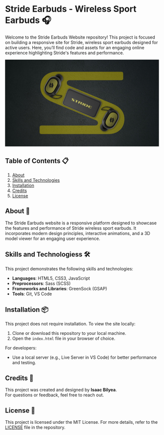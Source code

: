 # Stride Earbuds - Wireless Sport Earbuds 🎧

Welcome to the Stride Earbuds Website repository! This project is focused on building a responsive site for Stride, wireless sport earbuds designed for active users. Here, you’ll find code and assets for an engaging online experience highlighting Stride's features and performance. 

![Stride Readme Photo](/images/readme.jpg)


## Table of Contents 📋
1. [About](#about-)
2. [Skills and Technologies](#skills-and-technologies)
3. [Installation](#installation-)
4. [Credits](#credits-)
5. [License](#license-)


## About 🎯

The Stride Earbuds website is a responsive platform designed to showcase the features and performance of Stride wireless sport earbuds. It incorporates modern design principles, interactive animations, and a 3D model viewer for an engaging user experience.


## Skills and Technologiess 🛠️ <a name="skills-and-technologies"></a>

This project demonstrates the following skills and technologies:

- **Languages**: HTML5, CSS3, JavaScript
- **Preprocessors**: Sass (SCSS)
- **Frameworks and Libraries**: GreenSock (GSAP)
- **Tools**: Git, VS Code


## Installation 📦

This project does not require installation. To view the site locally:

1. Clone or download this repository to your local machine.
2. Open the `index.html` file in your browser of choice.

For developers:
- Use a local server (e.g., Live Server in VS Code) for better performance and testing.


## Credits 👤

This project was created and designed by **Isaac Bilyea**.  
For questions or feedback, feel free to reach out.


## License 📄

This project is licensed under the MIT License. For more details, refer to the [LICENSE](LICENSE) file in the repository.
